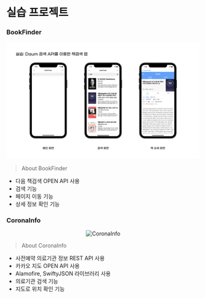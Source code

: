 # 실습 프로젝트

### BookFinder
![BookFinder](https://github.com/hyeji-K/Cloud_AI_MobileiOS_Course/blob/master/image/BookFinder.png)

>  About BookFinder
- 다음 책검색 OPEN API 사용
- 검색 기능
- 페이지 이동 기능
- 상세 정보 확인 기능


### CoronaInfo
<div align="center">
<img width="400" src="https://github.com/hyeji-K/Cloud_AI_MobileiOS_Course/blob/master/image/coronaInfo.gif" alt="CoronaInfo">
</div>

> About CoronaInfo
- 사전예약 의료기관 정보 REST API 사용
- 카카오 지도 OPEN API 사용
- Alamofire, SwiftyJSON 라이브러리 사용
- 의료기관 검색 기능
- 지도로 위치 확인 기능
